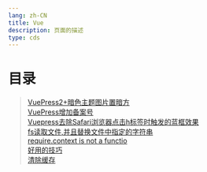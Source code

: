 ```yaml
---
lang: zh-CN  
title: Vue  
description: 页面的描述  
type: cds  
---
```


# 目录

> [VuePress2+暗色主题图片置暗方](VuePress2+暗色主题图片置暗方式.md)  
> [VuePress增加备案号](VuePress增加备案号.md)  
> [Vuepress去除Safari浏览器点击h标签时触发的蓝框效果](Vuepress去除Safari浏览器点击h标签时触发的蓝框效果.md)  
> [fs读取文件,并且替换文件中指定的字符串](fs读取文件,并且替换文件中指定的字符串.md)  
> [require.context is not a functio](require.contextIsNotAfunction.md)  
> [好用的技巧](好用的技巧.md)  
> [清除缓存](清除缓存.md)  


<Comment></Comment>